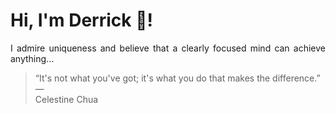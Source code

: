 # Hi, I'm Derrick 👋!
<p align="justify">I admire uniqueness and believe that a clearly focused mind can achieve anything...</p> 
<!-- #quote-start -->
<blockquote>&ldquo;It's not what you've got; it's what you do that makes the difference.&rdquo; &mdash; <footer>Celestine Chua</footer></blockquote>
<!-- #quote-end -->
